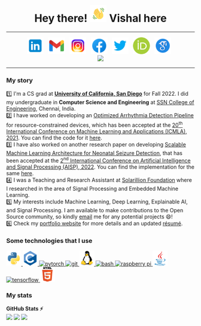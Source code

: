 <h1 align="center"> Hey there! <img src="assets/waving_hand.gif" height="45" width="45" alt="Waving hand gif"/> Vishal here</h1>

---
<div align="center">
    <a href="https://linkedin.com/in/vishalnagarajan/" target="_blank"><img src="assets/linkedin.svg" alt="Vishal's LinkedIn" width="45" height="45" /></a> 
    &nbsp;
    <a href="mailto:nagarajanvishal@gmail.com" target="_blank"><img src="assets/gmail.svg" alt="Vishal's Email" width="45" height="45" /></a>
    &nbsp;
    <a href="https://www.instagram.com/vishal.nagarajan/" target="_blank"><img src="assets/instagram.svg" alt="Vishal's Instagram" width="45" height="45" /></a>
    &nbsp;
    <a href="https://www.facebook.com/vishal.nagarajan.71/" target="_blank"><img src="assets/facebook.svg" alt="Vishal's Facebook" width="45" height="45" /></a>
    &nbsp;
    <a href="https://twitter.com/vishal15n/" target="_blank"><img src="assets/twitter.svg" alt="Vishal's Twitter" width="45" height="45" /></a>
    &nbsp;
    <a href="https://orcid.org/0000-0001-7635-6247" target="_blank"><img src="assets/orcid.jpg" alt="Vishal's OrcID" width="45" height="45" /></a>
    &nbsp;
    <a href="https://scholar.google.com/citations?user=Fl2vkV4AAAAJ&hl=en" target="_blank"><img src="assets/google-scholar.svg" alt="Vishal's Google Scholar" width="45" height="45" /></a>
    &nbsp;<br>
    <img src="https://komarev.com/ghpvc/?username=vishaln15&color=brightgreen" />
</div>

---

### My story
:one: I'm a CS grad at [**University of California, San Diego**](https://cse.ucsd.edu/graduate/degree-programs/ms-program) for Fall 2022. I did my undergraduate in **Computer Science and Engineering** at [SSN College of Engineering]("https://www.ssn.edu.in/college-of-engineering/computer-science-and-engineering-department-ssn-institutions/"), Chennai, India.<br>
:two: I have worked on developing an [Optimized Arrhythmia Detection Pipeline](https://arxiv.org/abs/2111.11789) for resource-constrained devices, which has been accepted at the [20<sup>th</sup> International Conference on Machine Learning and Applications (ICMLA), 2021](https://www.icmla-conference.org/icmla21/). You can find the code for it [here](https://github.com/vishaln15/OptimizedArrhythmiaDetection).<br>
:three: I have also worked on another research paper on developing [Scalable Machine Learning Architecture for Neonatal Seizure Detection](https://arxiv.org/abs/2111.15569), that has been accepted at the [2<sup>nd</sup> International Conference on Artificial Intelligence and Signal Processing (AISP), 2022](https://www.aisp.in/). You can find the implementation for the same [here](https://github.com/vishaln15/NeonatalSeizureDetection).<br>
:four: I was a Teaching and Research Assistant at [Solarillion Foundation](https://solarillionfoundation.org/people/VishalNagarajan/) where I researched in the area of Signal Processing and Embedded Machine Learning.<br>
:five: My interests include Machine Learning, Deep Learning, Explainable AI, and Signal Processing. I am available to make contributions to the Open Source community, so kindly [email](mailto:vnagarajan@ucsd.edu) me for any potential projects 😄!<br>
:six: Check my [portfolio website](https://vishaln15.github.io) for more details and an updated [résumé](https://vishaln15.github.io/resume/).<br>

### Some technologies that I use
<p align="left"> <a href="https://www.python.org" target="_blank"> <img src="https://raw.githubusercontent.com/devicons/devicon/master/icons/python/python-original.svg" alt="python" width="40" height="40"/> </a> <a href="https://www.w3schools.com/c/" target="_blank"> <img src="https://raw.githubusercontent.com/devicons/devicon/master/icons/c/c-original.svg" alt="c" width="40" height="40"/> </a> <a href="https://pytorch.org/" target="_blank"> <img src="https://www.vectorlogo.zone/logos/pytorch/pytorch-icon.svg" alt="pytorch" width="40" height="40"/> </a> <a href="https://git-scm.com/" target="_blank"> <img src="https://www.vectorlogo.zone/logos/git-scm/git-scm-icon.svg" alt="git" width="40" height="40"/> </a> <a href="https://www.linux.org/" target="_blank"> <img src="https://raw.githubusercontent.com/devicons/devicon/master/icons/linux/linux-original.svg" alt="linux" width="40" height="40"/> </a> <a href="https://www.google.com/imgres?imgurl=https%3A%2F%2Fwww.docker.com%2Fwp-content%2Fuploads%2F2022%2F03%2Fvertical-logo-monochromatic.png&imgrefurl=https%3A%2F%2Fwww.docker.com%2Fcompany%2Fnewsroom%2Fmedia-resources%2F&tbnid=wOtWMza9IlyDOM&vet=12ahUKEwjr_KmV75r8AhWPzckDHblLDBQQMygAegUIARC7AQ..i&docid=qTskOJD2jFCQpM&w=1316&h=1126&q=docker%20vector%20logo&ved=2ahUKEwjr_KmV75r8AhWPzckDHblLDBQQMygAegUIARC7AQ" </a> <a href="https://www.gnu.org/software/bash/" target="_blank"> <img src="https://www.vectorlogo.zone/logos/gnu_bash/gnu_bash-icon.svg" alt="bash" width="40" height="40" /> </a> <a href="https://www.raspberrypi.org/"><img src="https://www.vectorlogo.zone/logos/raspberrypi/raspberrypi-icon.svg" alt="raspberry pi" width="40" height="40" /> </a> <a href="https://www.java.com" target="_blank"> <img src="https://raw.githubusercontent.com/devicons/devicon/master/icons/java/java-original.svg" alt="java" width="40" height="40"/> </a> <a href="https://www.tensorflow.org/" target="_blank"> <img src="https://www.vectorlogo.zone/logos/tensorflow/tensorflow-icon.svg" alt="tensorflow" width="40" height="40" /> </a> <a href="https://www.w3.org/html/" target="_blank"> <img src="https://raw.githubusercontent.com/devicons/devicon/master/icons/html5/html5-original-wordmark.svg" alt="html5" width="40" height="40"/> </a> </p>

### My stats

<strong>GitHub Stats ⚡</strong>
<br>
<img align="centre" src="https://github-readme-stats.vercel.app/api/?username=vishaln15&hide_border=True&show_icons=True&layout=compact&theme=dark" />
<img align="centre" src="https://github-readme-stats.vercel.app/api/top-langs/?username=vishaln15&hide_border=True&layout=compact&theme=dark" />
<img align="centre" src="https://github-readme-streak-stats.herokuapp.com?user=vishaln15&theme=dark&hide_border=true&date_format=M%20j%5B%2C%20Y%5D"/>
